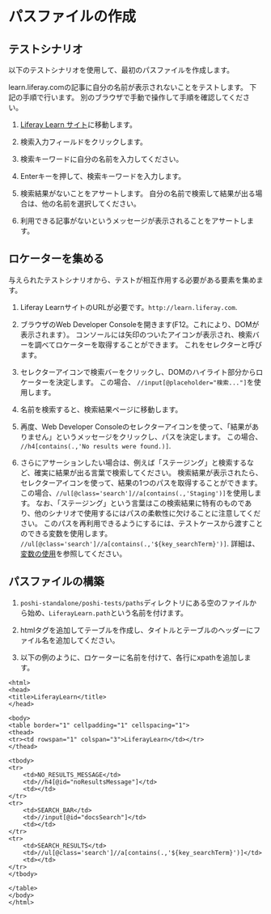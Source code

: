 # パスファイルの作成

## テストシナリオ

以下のテストシナリオを使用して、最初のパスファイルを作成します。

  learn.liferay.comの記事に自分の名前が表示されないことをテストします。 下記の手順で行います。 別のブラウザで手動で操作して手順を確認してください。

  1. [Liferay Learn サイト](http://learn.liferay.com)に移動します。

  1. 検索入力フィールドをクリックします。

  1. 検索キーワードに自分の名前を入力してください。

  1. Enterキーを押して、検索キーワードを入力します。

  1. 検索結果がないことをアサートします。 自分の名前で検索して結果が出る場合は、他の名前を選択してください。

  1. 利用できる記事がないというメッセージが表示されることをアサートします。

## ロケーターを集める

与えられたテストシナリオから、テストが相互作用する必要がある要素を集めます。

1. Liferay LearnサイトのURLが必要です。`http://learn.liferay.com`.

1. ブラウザのWeb Developer Consoleを開きます(F12。これにより、DOMが表示されます）。 コンソールには矢印のついたアイコンが表示され、検索バーを調べてロケーターを取得することができます。 これをセレクターと呼びます。

1. セレクターアイコンで検索バーをクリックし、DOMのハイライト部分からロケーターを決定します。 この場合、 `//input[@placeholder="検索..."]`を使用します。

1. 名前を検索すると、検索結果ページに移動します。

1. 再度、Web Developer Consoleのセレクターアイコンを使って、「結果がありません」というメッセージをクリックし、パスを決定します。 この場合、 `//h4[contains(.,'No results were found.)]`.

1. さらにアサーションしたい場合は、例えば「ステージング」と検索するなど、確実に結果が出る言葉で検索してください。 検索結果が表示されたら、セレクターアイコンを使って、結果の1つのパスを取得することができます。 この場合、`//ul[@class='search']//a[contains(.,'Staging')]`を使用します。 なお、「ステージング」という言葉はこの検索結果に特有のものであり、他のシナリオで使用するにはパスの柔軟性に欠けることに注意してください。 このパスを再利用できるようにするには、テストケースから渡すことのできる変数を使用します。 `//ul[@class='search']//a[contains(.,'${key_searchTerm}')]`. 詳細は、[変数の使用](../poshi-basics/poshi-layers/variables.md)を参照してください。

## パスファイルの構築

1. `poshi-standalone/poshi-tests/paths`ディレクトリにある空のファイルから始め、`LiferayLearn.path`という名前を付けます。

1. htmlタグを追加してテーブルを作成し、タイトルとテーブルのヘッダーにファイル名を追加してください。

1. 以下の例のように、ロケーターに名前を付けて、各行にxpathを追加します。

```
<html>
<head>
<title>LiferayLearn</title>
</head>

<body>
<table border="1" cellpadding="1" cellspacing="1">
<thead>
<tr><td rowspan="1" colspan="3">LiferayLearn</td></tr>
</thead>

<tbody>
<tr>
    <td>NO_RESULTS_MESSAGE</td>
    <td>//h4[@id="noResultsMessage"]</td>
    <td></td>
</tr>
<tr>
    <td>SEARCH_BAR</td>
    <td>//input[@id="docsSearch"]</td>
    <td></td>
</tr>
<tr>
    <td>SEARCH_RESULTS</td>
    <td>//ul[@class='search']//a[contains(.,'${key_searchTerm}')]</td>
    <td></td>
</tr>
</tbody>

</table>
</body>
</html>
```
